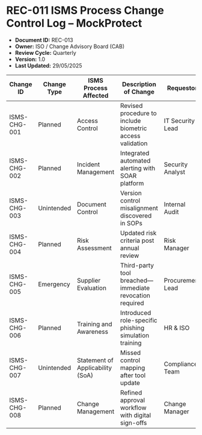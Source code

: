 # REC-011 ISMS Process Change Control Log – MockProtect

- **Document ID:** REC-013  
- **Owner:** ISO / Change Advisory Board (CAB)  
- **Review Cycle:** Quarterly  
- **Version:** 1.0  
- **Last Updated:** 29/05/2025  

| Change ID     | Change Type | ISMS Process Affected          | Description of Change                                 | Requestor           | Date Requested | Risk Level | Impacted Clause/Control | Status    | Approved By      | Date Implemented | Corrective / Preventive Action                |
|---------------|-------------|--------------------------------|-------------------------------------------------------|--------------------|----------------|------------|-------------------------|-----------|------------------|------------------|------------------------------------------------|
| ISMS-CHG-001  | Planned     | Access Control                 | Revised procedure to include biometric access validation | IT Security Lead    | 05/05/2025     | Medium     | 5.15 (ISO 27001:2022)   | Completed  | CAB / ISO         | 10/05/2025       | SOP Updated, Staff Trained                    |
| ISMS-CHG-002  | Planned     | Incident Management            | Integrated automated alerting with SOAR platform       | Security Analyst    | 08/05/2025     | High       | 5.24                    | Completed  | CAB / ISO         | 12/05/2025       | Reviewed KPIs and tested                      |
| ISMS-CHG-003  | Unintended  | Document Control               | Version control misalignment discovered in SOPs        | Internal Audit      | 10/05/2025     | High       | 7.5.3                   | Resolved   | ISO               | 11/05/2025       | Versioning protocol enforced                  |
| ISMS-CHG-004  | Planned     | Risk Assessment                | Updated risk criteria post annual review               | Risk Manager        | 12/05/2025     | Medium     | 6.1.2                   | Completed  | ISO / Compliance  | 15/05/2025       | Communicated to all teams                     |
| ISMS-CHG-005  | Emergency   | Supplier Evaluation           | Third-party tool breached—immediate revocation required | Procurement Lead    | 14/05/2025     | High       | 5.22                    | Completed  | ISO / Security Head | 14/05/2025       | Supplier blacklisted                          |
| ISMS-CHG-006  | Planned     | Training and Awareness         | Introduced role-specific phishing simulation training  | HR & ISO            | 16/05/2025     | Low        | 6.3, 7.3                | Approved   | ISO / HR          | Scheduled         | Launch set for June                           |
| ISMS-CHG-007  | Unintended  | Statement of Applicability (SoA) | Missed control mapping after tool update               | Compliance Team     | 18/05/2025     | High       | SoA / All Controls      | Resolved   | ISO / Compliance  | 20/05/2025       | SoA fully reviewed & signed                   |
| ISMS-CHG-008  | Planned     | Change Management              | Refined approval workflow with digital sign-offs       | Change Manager      | 21/05/2025     | Medium     | 5.32                    | Approved   | CAB               | 29/05/2025       | CAB approval auto-integrated                  |
